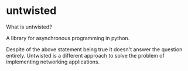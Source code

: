 untwisted
=========

What is untwisted?

A library for asynchronous programming in python. 

Despite of the above statement being true it doesn't answer the question entirely. Untwisted is a different approach to solve the problem of
implementing networking applications.
